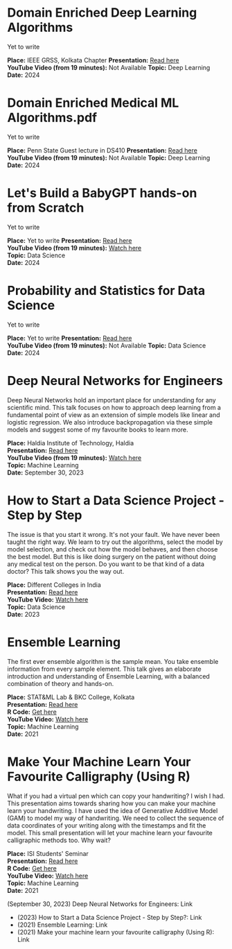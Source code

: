 # Domain Enriched Deep Learning Algorithms

Yet to write

**Place:** IEEE GRSS, Kolkata Chapter
**Presentation:** [Read here](https://drive.google.com/file/d/10fCz6i0QX5RryiCyJIGHwndBupRETb_-/view?usp=sharing)  
**YouTube Video (from 19 minutes):** Not Available
**Topic:** Deep Learning  
**Date:** 2024

# Domain Enriched Medical ML Algorithms.pdf

Yet to write

**Place:** Penn State Guest lecture in DS410
**Presentation:** [Read here](https://drive.google.com/file/d/1KYeq8oEhsqiMkELZeZ5fwYvT1wKyArAm/view?usp=sharing)  
**YouTube Video (from 19 minutes):** Not Available
**Topic:** Deep Learning  
**Date:** 2024

# Let's Build a BabyGPT hands-on from Scratch

Yet to write

**Place:** Yet to write
**Presentation:** [Read here](https://drive.google.com/file/d/1mvj-CTToYjhxDJpW3tR6G0PdXKHfPLJo/view?usp=sharing)  
**YouTube Video (from 19 minutes):** [Watch here](https://youtu.be/U9Uyv362X9w?si=lVHSlrxd9aEvDUvK)  
**Topic:** Data Science  
**Date:** 2024

# Probability and Statistics for Data Science

Yet to write

**Place:** Yet to write
**Presentation:** [Read here](https://drive.google.com/file/d/1Xk5wZPtCKJpCxtGZJR3lOskOFA1HxyKA/view?usp=sharing)  
**YouTube Video (from 19 minutes):**  Not Available
**Topic:** Data Science  
**Date:** 2024

# Deep Neural Networks for Engineers

Deep Neural Networks hold an important place for understanding for any scientific mind. This talk focuses on how to approach deep learning from a fundamental point of view as an extension of simple models like linear and logistic regression. We also introduce backpropagation via these simple models and suggest some of my favourite books to learn more.

**Place:** Haldia Institute of Technology, Haldia  
**Presentation:** [Read here](#)  
**YouTube Video (from 19 minutes):** [Watch here](#)  
**Topic:** Machine Learning  
**Date:** September 30, 2023

# How to Start a Data Science Project - Step by Step

The issue is that you start it wrong. It's not your fault. We have never been taught the right way. We learn to try out the algorithms, select the model by model selection, and check out how the model behaves, and then choose the best model. But this is like doing surgery on the patient without doing any medical test on the person. Do you want to be that kind of a data doctor? This talk shows you the way out.

**Place:** Different Colleges in India  
**Presentation:** [Read here](#)  
**YouTube Video:** [Watch here](#)  
**Topic:** Data Science  
**Date:** 2023

# Ensemble Learning

The first ever ensemble algorithm is the sample mean. You take ensemble information from every sample element. This talk gives an elaborate introduction and understanding of Ensemble Learning, with a balanced combination of theory and hands-on.

**Place:** STAT&ML Lab & BKC College, Kolkata  
**Presentation:** [Read here](#)  
**R Code:** [Get here](#)  
**YouTube Video:** [Watch here](#)  
**Topic:** Machine Learning  
**Date:** 2021


# Make Your Machine Learn Your Favourite Calligraphy (Using R)

What if you had a virtual pen which can copy your handwriting? I wish I had. This presentation aims towards sharing how you can make your machine learn your handwriting. I have used the idea of Generative Additive Model (GAM) to model my way of handwriting. We need to collect the sequence of data coordinates of your writing along with the timestamps and fit the model. This small presentation will let your machine learn your favourite calligraphic methods too. Why wait?

**Place:** ISI Students' Seminar  
**Presentation:** [Read here](#)  
**R Code:** [Get here](#)  
**YouTube Video:** [Watch here](#)  
**Topic:** Machine Learning  
**Date:** 2021

 
 (September 30, 2023) Deep Neural Networks for Engineers: Link
* (2023) How to Start a Data Science Project - Step by Step?: Link
* (2021) Ensemble Learning: Link
* (2021) Make your machine learn your favourite calligraphy (Using R): Link
